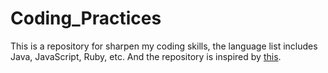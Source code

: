 # Coding_Practices
This is a repository for sharpen my coding skills, the language list includes Java, JavaScript, Ruby, etc. And the repository is inspired by [this](http://www.dreamincode.net/forums/topic/78802-martyr2s-mega-project-ideas-list/).
